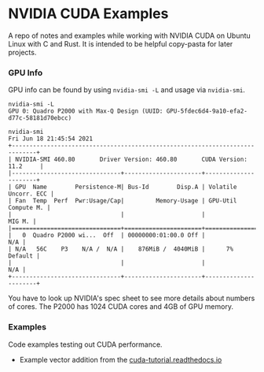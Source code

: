 # NVIDIA CUDA Examples

A repo of notes and examples while working with NVIDIA CUDA on Ubuntu Linux with C and
Rust. It is intended to be helpful copy-pasta for later projects.

### GPU Info

GPU info can be found by using `nvidia-smi -L` and usage via `nvidia-smi`.

```
nvidia-smi -L
GPU 0: Quadro P2000 with Max-Q Design (UUID: GPU-5fdec6d4-9a10-efa2-d77c-58181d70ebcc)

nvidia-smi
Fri Jun 18 21:45:54 2021       
+-----------------------------------------------------------------------------+
| NVIDIA-SMI 460.80       Driver Version: 460.80       CUDA Version: 11.2     |
|-------------------------------+----------------------+----------------------+
| GPU  Name        Persistence-M| Bus-Id        Disp.A | Volatile Uncorr. ECC |
| Fan  Temp  Perf  Pwr:Usage/Cap|         Memory-Usage | GPU-Util  Compute M. |
|                               |                      |               MIG M. |
|===============================+======================+======================|
|   0  Quadro P2000 wi...  Off  | 00000000:01:00.0 Off |                  N/A |
| N/A   56C    P3    N/A /  N/A |    876MiB /  4040MiB |      7%      Default |
|                               |                      |                  N/A |
+-------------------------------+----------------------+----------------------+
```

You have to look up NVIDIA's spec sheet to see more details about numbers of cores. The
P2000 has 1024 CUDA cores and 4GB of GPU memory.


### Examples

Code examples testing out CUDA performance.

* Example vector addition from the [cuda-tutorial.readthedocs.io](https://cuda-tutorial.readthedocs.io/en/latest/tutorials/tutorial01/)
